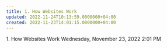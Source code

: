 ```yaml
---
title: 1. How Websites Work
updated: 2022-11-24T10:13:59.0000000+04:00
created: 2022-11-23T14:01:15.0000000+04:00
---
```


1\. How Websites Work
Wednesday, November 23, 2022
2:01 PM
